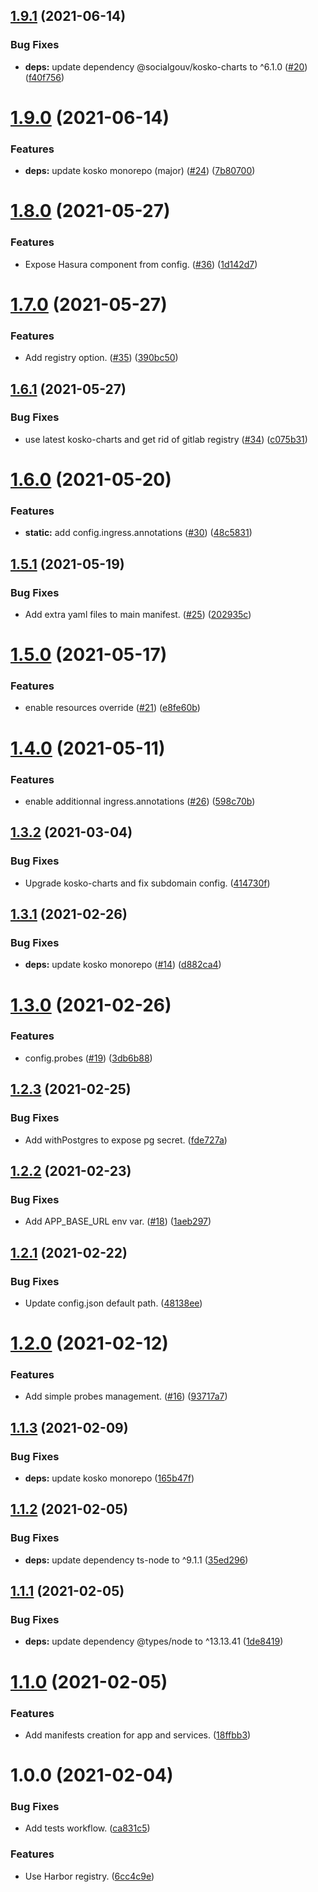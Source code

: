 ## [1.9.1](https://github.com/SocialGouv/k8s/compare/v1.9.0...v1.9.1) (2021-06-14)


### Bug Fixes

* **deps:** update dependency @socialgouv/kosko-charts to ^6.1.0 ([#20](https://github.com/SocialGouv/k8s/issues/20)) ([f40f756](https://github.com/SocialGouv/k8s/commit/f40f756231e07be72c28a6b069d4a28023d50997))

# [1.9.0](https://github.com/SocialGouv/k8s/compare/v1.8.0...v1.9.0) (2021-06-14)


### Features

* **deps:** update kosko monorepo (major) ([#24](https://github.com/SocialGouv/k8s/issues/24)) ([7b80700](https://github.com/SocialGouv/k8s/commit/7b80700ad66177dbb4ceacf888c3f733b1b5d535))

# [1.8.0](https://github.com/SocialGouv/k8s/compare/v1.7.0...v1.8.0) (2021-05-27)


### Features

* Expose Hasura component from config. ([#36](https://github.com/SocialGouv/k8s/issues/36)) ([1d142d7](https://github.com/SocialGouv/k8s/commit/1d142d74ad1a226d1d3061a2b53db97b257e28e0))

# [1.7.0](https://github.com/SocialGouv/k8s/compare/v1.6.1...v1.7.0) (2021-05-27)


### Features

* Add registry option. ([#35](https://github.com/SocialGouv/k8s/issues/35)) ([390bc50](https://github.com/SocialGouv/k8s/commit/390bc5040a24c4ca3b41fd3c450fe99b1eeced82))

## [1.6.1](https://github.com/SocialGouv/k8s/compare/v1.6.0...v1.6.1) (2021-05-27)


### Bug Fixes

* use latest kosko-charts and get rid of gitlab registry ([#34](https://github.com/SocialGouv/k8s/issues/34)) ([c075b31](https://github.com/SocialGouv/k8s/commit/c075b319eb9c01115d51db32ea4dc829f633105b))

# [1.6.0](https://github.com/SocialGouv/k8s/compare/v1.5.1...v1.6.0) (2021-05-20)


### Features

* **static:** add config.ingress.annotations ([#30](https://github.com/SocialGouv/k8s/issues/30)) ([48c5831](https://github.com/SocialGouv/k8s/commit/48c5831c606aecf70a41423eaf43ac7b1ff1784c))

## [1.5.1](https://github.com/SocialGouv/k8s/compare/v1.5.0...v1.5.1) (2021-05-19)


### Bug Fixes

* Add extra yaml files to main manifest. ([#25](https://github.com/SocialGouv/k8s/issues/25)) ([202935c](https://github.com/SocialGouv/k8s/commit/202935c6c9d23496091be5638d5ac11699801c0b))

# [1.5.0](https://github.com/SocialGouv/k8s/compare/v1.4.0...v1.5.0) (2021-05-17)


### Features

* enable resources override ([#21](https://github.com/SocialGouv/k8s/issues/21)) ([e8fe60b](https://github.com/SocialGouv/k8s/commit/e8fe60b252d0e0f258040f9f6eb6539a1bf15b07))

# [1.4.0](https://github.com/SocialGouv/k8s/compare/v1.3.2...v1.4.0) (2021-05-11)


### Features

* enable additionnal ingress.annotations ([#26](https://github.com/SocialGouv/k8s/issues/26)) ([598c70b](https://github.com/SocialGouv/k8s/commit/598c70b2bd37ed6969aa747aef11f7bbdea28291))

## [1.3.2](https://github.com/SocialGouv/k8s/compare/v1.3.1...v1.3.2) (2021-03-04)


### Bug Fixes

* Upgrade kosko-charts and fix subdomain config. ([414730f](https://github.com/SocialGouv/k8s/commit/414730fcd38d43b6ed7471c7eed2512367a51b1e))

## [1.3.1](https://github.com/SocialGouv/k8s/compare/v1.3.0...v1.3.1) (2021-02-26)


### Bug Fixes

* **deps:** update kosko monorepo ([#14](https://github.com/SocialGouv/k8s/issues/14)) ([d882ca4](https://github.com/SocialGouv/k8s/commit/d882ca44b2f61f7bd12451df1df916e2c517a8d0))

# [1.3.0](https://github.com/SocialGouv/k8s/compare/v1.2.3...v1.3.0) (2021-02-26)


### Features

* config.probes ([#19](https://github.com/SocialGouv/k8s/issues/19)) ([3db6b88](https://github.com/SocialGouv/k8s/commit/3db6b882813421b53f33a1658c650a7b5f4f852e))

## [1.2.3](https://github.com/SocialGouv/k8s/compare/v1.2.2...v1.2.3) (2021-02-25)


### Bug Fixes

* Add withPostgres to expose pg secret. ([fde727a](https://github.com/SocialGouv/k8s/commit/fde727adf9bfca1702a7b799537ddf1da852422f))

## [1.2.2](https://github.com/SocialGouv/k8s/compare/v1.2.1...v1.2.2) (2021-02-23)


### Bug Fixes

* Add APP_BASE_URL env var. ([#18](https://github.com/SocialGouv/k8s/issues/18)) ([1aeb297](https://github.com/SocialGouv/k8s/commit/1aeb297f4e88a3500045704f1274d547440d8681))

## [1.2.1](https://github.com/SocialGouv/k8s/compare/v1.2.0...v1.2.1) (2021-02-22)


### Bug Fixes

* Update config.json default path. ([48138ee](https://github.com/SocialGouv/k8s/commit/48138ee2bcd0cf69102c7f875c72a76899c95812))

# [1.2.0](https://github.com/SocialGouv/k8s/compare/v1.1.3...v1.2.0) (2021-02-12)


### Features

* Add simple probes management. ([#16](https://github.com/SocialGouv/k8s/issues/16)) ([93717a7](https://github.com/SocialGouv/k8s/commit/93717a7e3fc5bc8a2a62399289a77519ee8b51bb))

## [1.1.3](https://github.com/SocialGouv/k8s/compare/v1.1.2...v1.1.3) (2021-02-09)


### Bug Fixes

* **deps:** update kosko monorepo ([165b47f](https://github.com/SocialGouv/k8s/commit/165b47f963b4870a3ea6c33942ad4c17b669f0b0))

## [1.1.2](https://github.com/SocialGouv/k8s/compare/v1.1.1...v1.1.2) (2021-02-05)


### Bug Fixes

* **deps:** update dependency ts-node to ^9.1.1 ([35ed296](https://github.com/SocialGouv/k8s/commit/35ed2961e8daa3bcd13c3c3b0bafda9646bcdac2))

## [1.1.1](https://github.com/SocialGouv/k8s/compare/v1.1.0...v1.1.1) (2021-02-05)


### Bug Fixes

* **deps:** update dependency @types/node to ^13.13.41 ([1de8419](https://github.com/SocialGouv/k8s/commit/1de8419d53119404f85905c43463f263886d7ef9))

# [1.1.0](https://github.com/SocialGouv/k8s/compare/v1.0.0...v1.1.0) (2021-02-05)


### Features

* Add manifests creation for app and services. ([18ffbb3](https://github.com/SocialGouv/k8s/commit/18ffbb3df9f83692bdb92c3ac4e3a7083e1287cd))

# 1.0.0 (2021-02-04)


### Bug Fixes

* Add tests workflow. ([ca831c5](https://github.com/SocialGouv/k8s/commit/ca831c5790452c75c6ad446de790ce80f5917920))


### Features

* Use Harbor registry. ([6cc4c9e](https://github.com/SocialGouv/k8s/commit/6cc4c9e2b138a0af0e23346d23c91661070af366))
